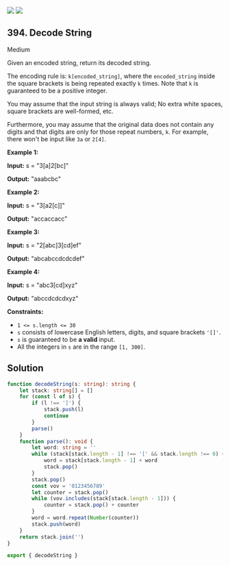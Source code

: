 [![](https://img.shields.io/github/stars/javadev/LeetCode-in-All?label=Stars&style=flat-square)](https://github.com/javadev/LeetCode-in-All)
[![](https://img.shields.io/github/forks/javadev/LeetCode-in-All?label=Fork%20me%20on%20GitHub%20&style=flat-square)](https://github.com/javadev/LeetCode-in-All/fork)

## 394\. Decode String

Medium

Given an encoded string, return its decoded string.

The encoding rule is: `k[encoded_string]`, where the `encoded_string` inside the square brackets is being repeated exactly `k` times. Note that `k` is guaranteed to be a positive integer.

You may assume that the input string is always valid; No extra white spaces, square brackets are well-formed, etc.

Furthermore, you may assume that the original data does not contain any digits and that digits are only for those repeat numbers, `k`. For example, there won't be input like `3a` or `2[4]`.

**Example 1:**

**Input:** s = "3[a]2[bc]"

**Output:** "aaabcbc" 

**Example 2:**

**Input:** s = "3[a2[c]]"

**Output:** "accaccacc" 

**Example 3:**

**Input:** s = "2[abc]3[cd]ef"

**Output:** "abcabccdcdcdef" 

**Example 4:**

**Input:** s = "abc3[cd]xyz"

**Output:** "abccdcdcdxyz" 

**Constraints:**

*   `1 <= s.length <= 30`
*   `s` consists of lowercase English letters, digits, and square brackets `'[]'`.
*   `s` is guaranteed to be **a valid** input.
*   All the integers in `s` are in the range `[1, 300]`.

## Solution

```typescript
function decodeString(s: string): string {
    let stack: string[] = []
    for (const l of s) {
        if (l !== ']') {
            stack.push(l)
            continue
        }
        parse()
    }
    function parse(): void {
        let word: string = ''
        while (stack[stack.length - 1] !== '[' && stack.length !== 0) {
            word = stack[stack.length - 1] + word
            stack.pop()
        }
        stack.pop()
        const vov = '0123456789'
        let counter = stack.pop()
        while (vov.includes(stack[stack.length - 1])) {
            counter = stack.pop() + counter
        }
        word = word.repeat(Number(counter))
        stack.push(word)
    }
    return stack.join('')
}

export { decodeString }
```